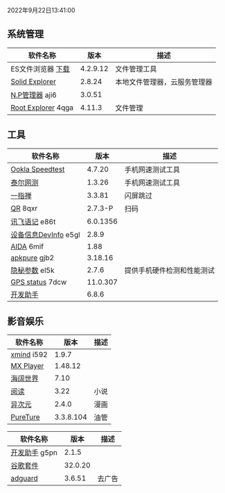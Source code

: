 2022年9月22日13:41:00

## 系统管理

| 软件名称                                                     | 版本     | 描述                         |
| ------------------------------------------------------------ | -------- | ---------------------------- |
| ES文件浏览器 [下载](https://pan.lanzoux.com/b0f1d7s2h)       | 4.2.9.12 | 文件管理工具                 |
| [Solid Explorer](https://pan.lanzoux.com/b0f19gdfa)          | 2.8.24   | 本地文件管理器，云服务管理器 |
| [N.P管理器](https://pan.lanzoux.com/b06m0cevg?pwd=aji6)  aji6 | 3.0.51   |                              |
| [Root Explorer](https://pan.lanzoux.com/b06ll1dfi?pwd=4qga)  4qga | 4.11.3   | 文件管理                     |



## 工具

| 软件名称                                                     | 版本     | 描述                       |
| ------------------------------------------------------------ | -------- | -------------------------- |
| [Ookla Speedtest](https://pan.lanzoux.com/b0f19i6af)         | 4.7.20   | 手机网速测试工具           |
| [泰尔网测](https://www.coolapk.com/apk/com.knowyou.perception) | 1.3.26   | 手机网速测试工具           |
| [一指禅](https://estar.lanzoux.com/11o)                     | 3.3.81   | 闪屏跳过                   |
| [QR](https://www.lanzoux.com/b06lnskqf?pwd=8qxr)  8qxr       | 2.7\.3-P | 扫码                       |
| [讯飞语记](https://pan.lanzoux.com/b06llc0sj?pwd=e86t) e86t  | 6.0.1356 |                            |
| [设备信息DevInfo](https://pan.lanzoux.com/b06mcp2le?pwd=e5gl)  e5gl | 2.8.9    |                            |
| [AIDA](https://www.lanzoux.com/b06lo9kqh?pwd=6mif)  6mif     | 1.88     |                            |
| [apkpure](https://www.lanzoux.com/b06ljuo9a?pwd=gjb2)  gjb2  | 3.18.16  |                            |
| [隐秘参数](https://myqqjd.lanzoux.com/b06mhavbi?pwd=el5k)  el5k | 2.7.6    | 提供手机硬件检测和性能测试 |
| [GPS status](https://myqqjd.lanzoux.com/b06ltxx5i?pwd=7dcw)  7dcw | 11.0.307 |                            |
| [开发助手](https://pan.lanzoux.com/b06lmdxmd)                | 6.8.6    |                            |



## 影音娱乐

| 软件名称                                                   | 版本      | 描述 |
| ---------------------------------------------------------- | --------- | ---- |
| [xmind](https://pan.lanzoux.com/b06lkjpah?pwd=i592)   i592 | 1.9.7     |      |
| [MX Player](https://pan.lanzoux.com/b0f19eo3c)      | 1.48.12   |      |
| [海阔世界](https://haikuo.lanzoux.com/u/GoldRiver)         | 7.10      |      |
| [阅读](https://www.coolapk.com/apk/256030)                 | 3.22      | 小说 |
| [异次元](https://www.lanzoux.com/b595600)                  | 2.4.0     | 漫画 |
| [PureTure](https://pan.lanzoux.com/b0f2lkrab)              | 3.3.8.104 | 油管 |





| 软件名称                                                | 版本    | 描述   |
| ------------------------------------------------------- | ------- | ------ |
| [开发助手](https://pan.lanzoux.com/b06m5xvtc?pwd=g5pn) g5pn | 2.1.5   |        |
| [谷歌套件]( https://pan.lanzoux.com/b0f195fyf)          | 32.0.20 |        |
| [adguard](https://pan.lanzoux.com/b0f19420h)            | 3.6.51  | 去广告 |

